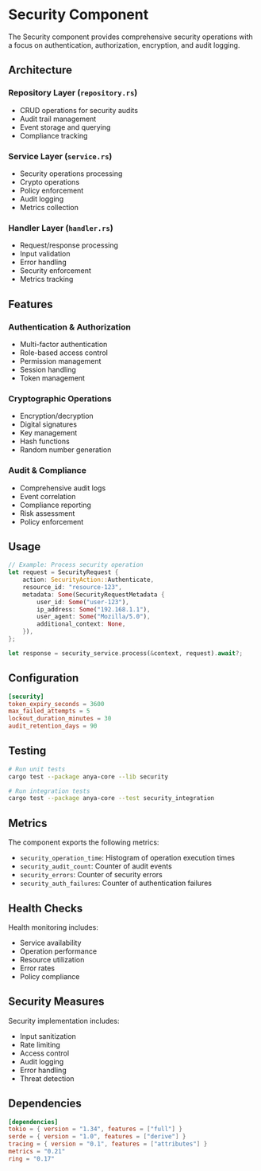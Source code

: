 # Security Component

The Security component provides comprehensive security operations with a focus on authentication, authorization, encryption, and audit logging.

## Architecture

### Repository Layer (`repository.rs`)

- CRUD operations for security audits
- Audit trail management
- Event storage and querying
- Compliance tracking

### Service Layer (`service.rs`)

- Security operations processing
- Crypto operations
- Policy enforcement
- Audit logging
- Metrics collection

### Handler Layer (`handler.rs`)

- Request/response processing
- Input validation
- Error handling
- Security enforcement
- Metrics tracking

## Features

### Authentication & Authorization

- Multi-factor authentication
- Role-based access control
- Permission management
- Session handling
- Token management

### Cryptographic Operations

- Encryption/decryption
- Digital signatures
- Key management
- Hash functions
- Random number generation

### Audit & Compliance

- Comprehensive audit logs
- Event correlation
- Compliance reporting
- Risk assessment
- Policy enforcement

## Usage

```rust
// Example: Process security operation
let request = SecurityRequest {
    action: SecurityAction::Authenticate,
    resource_id: "resource-123",
    metadata: Some(SecurityRequestMetadata {
        user_id: Some("user-123"),
        ip_address: Some("192.168.1.1"),
        user_agent: Some("Mozilla/5.0"),
        additional_context: None,
    }),
};

let response = security_service.process(&context, request).await?;
```

## Configuration

```toml
[security]
token_expiry_seconds = 3600
max_failed_attempts = 5
lockout_duration_minutes = 30
audit_retention_days = 90
```

## Testing

```bash
# Run unit tests
cargo test --package anya-core --lib security

# Run integration tests
cargo test --package anya-core --test security_integration
```

## Metrics

The component exports the following metrics:

- `security_operation_time`: Histogram of operation execution times
- `security_audit_count`: Counter of audit events
- `security_errors`: Counter of security errors
- `security_auth_failures`: Counter of authentication failures

## Health Checks

Health monitoring includes:

- Service availability
- Operation performance
- Resource utilization
- Error rates
- Policy compliance

## Security Measures

Security implementation includes:

- Input sanitization
- Rate limiting
- Access control
- Audit logging
- Error handling
- Threat detection

## Dependencies

```toml
[dependencies]
tokio = { version = "1.34", features = ["full"] }
serde = { version = "1.0", features = ["derive"] }
tracing = { version = "0.1", features = ["attributes"] }
metrics = "0.21"
ring = "0.17"
```
